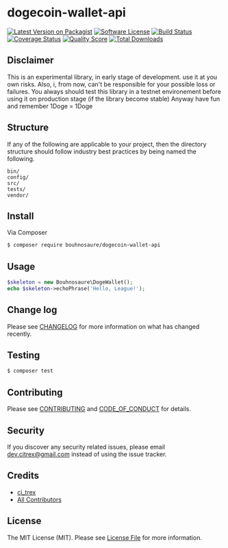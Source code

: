 # dogecoin-wallet-api

[![Latest Version on Packagist][ico-version]][link-packagist]
[![Software License][ico-license]](LICENSE.md)
[![Build Status][ico-travis]][link-travis]
[![Coverage Status][ico-scrutinizer]][link-scrutinizer]
[![Quality Score][ico-code-quality]][link-code-quality]
[![Total Downloads][ico-downloads]][link-downloads]

## Disclaimer

This is an experimental library, in early stage of development. use it at you own risks.
Also, i, from now, can't be responsible for your possible loss or failures.
You always should test this library in a testnet environement before using it on production stage (if the library become stable)
Anyway have fun and remember 1Doge = 1Doge 



## Structure

If any of the following are applicable to your project, then the directory structure should follow industry best practices by being named the following.

```
bin/        
config/
src/
tests/
vendor/
```


## Install

Via Composer

``` bash
$ composer require bouhnosaure/dogecoin-wallet-api
```

## Usage

``` php
$skeleton = new Bouhnosaure\DogeWallet();
echo $skeleton->echoPhrase('Hello, League!');
```

## Change log

Please see [CHANGELOG](CHANGELOG.md) for more information on what has changed recently.

## Testing

``` bash
$ composer test
```

## Contributing

Please see [CONTRIBUTING](CONTRIBUTING.md) and [CODE_OF_CONDUCT](CODE_OF_CONDUCT.md) for details.

## Security

If you discover any security related issues, please email dev.citrex@gmail.com instead of using the issue tracker.

## Credits

- [ci_trex][link-author]
- [All Contributors][link-contributors]

## License

The MIT License (MIT). Please see [License File](LICENSE.md) for more information.

[ico-version]: https://img.shields.io/packagist/v/bouhnosaure/dogecoin-wallet-api.svg?style=flat-square
[ico-license]: https://img.shields.io/badge/license-MIT-brightgreen.svg?style=flat-square
[ico-travis]: https://img.shields.io/travis/bouhnosaure/dogecoin-wallet-api/master.svg?style=flat-square
[ico-scrutinizer]: https://img.shields.io/scrutinizer/coverage/g/bouhnosaure/dogecoin-wallet-api.svg?style=flat-square
[ico-code-quality]: https://img.shields.io/scrutinizer/g/bouhnosaure/dogecoin-wallet-api.svg?style=flat-square
[ico-downloads]: https://img.shields.io/packagist/dt/bouhnosaure/dogecoin-wallet-api.svg?style=flat-square

[link-packagist]: https://packagist.org/packages/bouhnosaure/dogecoin-wallet-api
[link-travis]: https://travis-ci.org/bouhnosaure/dogecoin-wallet-api
[link-scrutinizer]: https://scrutinizer-ci.com/g/bouhnosaure/dogecoin-wallet-api/code-structure
[link-code-quality]: https://scrutinizer-ci.com/g/bouhnosaure/dogecoin-wallet-api
[link-downloads]: https://packagist.org/packages/bouhnosaure/dogecoin-wallet-api
[link-author]: https://github.com/bouhnosaure
[link-contributors]: ../../contributors
